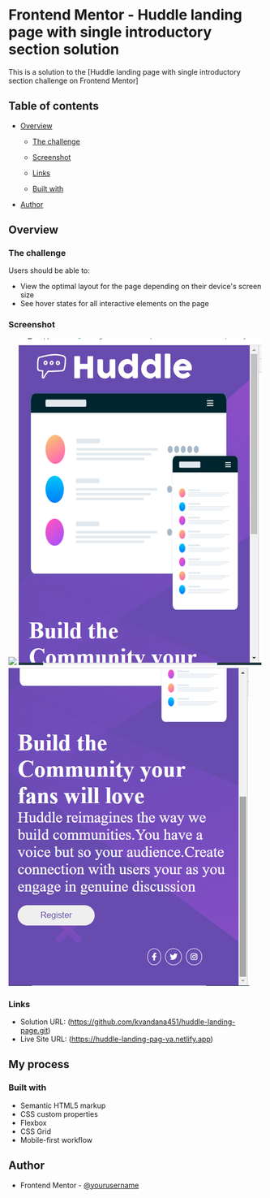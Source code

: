 # Frontend Mentor - Huddle landing page with single introductory section solution

This is a solution to the [Huddle landing page with single introductory section challenge on Frontend Mentor]

## Table of contents

- [Overview](#overview)

  - [The challenge](#the-challenge)
  - [Screenshot](#screenshot)
  - [Links](#links)

  - [Built with](#built-with)

- [Author](#author)

## Overview

### The challenge

Users should be able to:

- View the optimal layout for the page depending on their device's screen size
- See hover states for all interactive elements on the page

### Screenshot

![](./images/desktop.png)
![](./images/mobile-1.png)
![](./images/mobile-2.png)

### Links

- Solution URL: (https://github.com/kvandana451/huddle-landing-page.git)
- Live Site URL: (https://huddle-landing-pag-va.netlify.app)

## My process

### Built with

- Semantic HTML5 markup
- CSS custom properties
- Flexbox
- CSS Grid
- Mobile-first workflow

## Author

- Frontend Mentor - [@yourusername](https://www.frontendmentor.io/profile/yourusername)
